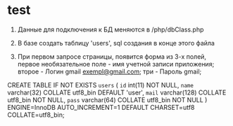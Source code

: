 # test

1)	Данные для подключения к БД меняются в /php/dbClass.php

2)	В базе создать таблицу 'users', sql создания в конце этого файла

3)	При первом запросе страницы, появится форма из 3-х полей, первое необязательное поле - имя учетной записи приложения; второе - Логин gmail exempl@gmail.com; три - Пароль gmail;

CREATE TABLE IF NOT EXISTS `users` (
  `id` int(11) NOT NULL,
  `name` varchar(32) COLLATE utf8_bin DEFAULT 'user',
  `mail` varchar(128) COLLATE utf8_bin NOT NULL,
  `pass` varchar(64) COLLATE utf8_bin NOT NULL
) ENGINE=InnoDB AUTO_INCREMENT=1 DEFAULT CHARSET=utf8 COLLATE=utf8_bin;



